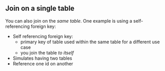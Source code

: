 ## Join on a single table

You can also join on the _same table_. One example is using a self-referencing foreign key:

- Self referencing foreign key:
    + primary key of table used within the same table for a different use case
    + you join the table _to itself_
- Simulates having two tables
- Reference one id on another
